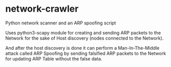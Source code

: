 # network-crawler
Python network scanner and an ARP spoofing script

Uses python3-scapy module for creating and sending ARP packets to the Network for the sake of Host discovery (nodes connected to the Network).

And after the host discovery is done it can perform a Man-In-The-Middle attack called ARP Spoofing by sending falsified ARP packets to the Network for updating ARP Table without the false data.
